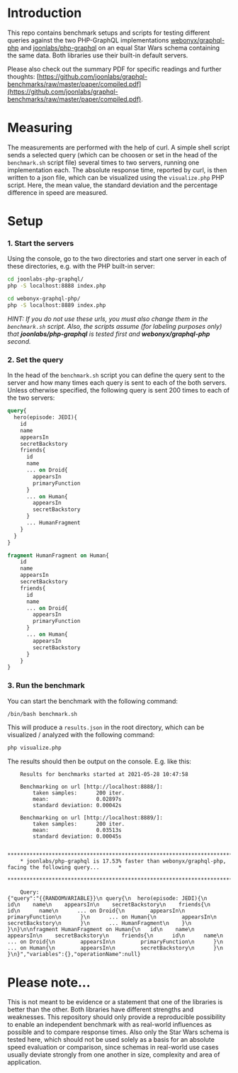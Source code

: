 # Introduction
This repo contains benchmark setups and scripts for testing different queries against the 
two PHP-GraphQL implementations [webonyx/graphql-php](https://github.com/webonyx/graphql-php) and [joonlabs/php-graphql](https://github.com/joonlabs/php-graphql) on an equal Star Wars schema containing the same data.
Both libraries use their built-in default servers.

Please also check out the summary PDF for specific readings and further thoughts: [https://github.com/joonlabs/graphql-benchmarks/raw/master/paper/compiled.pdf](https://github.com/joonlabs/graphql-benchmarks/raw/master/paper/compiled.pdf).

# Measuring
The measurements are performed with the help of curl. A simple shell script sends a selected query (which can be choosen or set in the head of the `benchmark.sh` script file) several times to two servers, running one implementation each. The absolute response time, reported by curl, is then written to a json file, which can be visualized using the `visualize.php` PHP script. Here, the mean value, the standard deviation and the percentage difference in speed are measured.

# Setup
### 1. Start the servers
Using the console, go to the two directories and start one server in each of these directories, e.g. with the PHP built-in server:
```bash
cd joonlabs-php-graphql/
php -S localhost:8888 index.php 
```

```bash
cd webonyx-graphql-php/
php -S localhost:8889 index.php 
```

*HINT: If you do not use these urls, you must also change them in the `benchmark.sh` script. Also, the scripts assume (for labeling purposes only) that **joonlabs/php-graphql** is tested first and **webonyx/graphql-php** second.* 


### 2. Set the query
In the head of the `benchmark.sh` script you can define the query sent to the server and how many times each query is sent to each of the both servers.
Unless otherwise specified, the following query is sent 200 times to each of the two servers:
```graphql
query{
  hero(episode: JEDI){
    id
    name
    appearsIn
    secretBackstory
    friends{
      id
      name
      ... on Droid{
        appearsIn
        primaryFunction
      }
      ... on Human{
        appearsIn
        secretBackstory
      }
      ... HumanFragment
    }
  }
}

fragment HumanFragment on Human{
    id
    name
    appearsIn
    secretBackstory
    friends{
      id
      name
      ... on Droid{
        appearsIn
        primaryFunction
      }
      ... on Human{
        appearsIn
        secretBackstory
      }
    }
}
```
### 3. Run the benchmark
You can start the benchmark with the following command:
```bash
/bin/bash benchmark.sh
```
This will produce a `results.json` in the root directory, which can be visualized / analyzed with the following command:
```bash
php visualize.php 
```
The results should then be output on the console. E.g. like this:
```
    Results for benchmarks started at 2021-05-28 10:47:58

    Benchmarking on url [http://localhost:8888/]:
        taken samples:      200 iter.
        mean:               0.02897s
        standard deviation: 0.00042s
    
    Benchmarking on url [http://localhost:8889/]:
        taken samples:      200 iter.
        mean:               0.03513s
        standard deviation: 0.00045s
    
    ******************************************************************************************************
    * joonlabs/php-graphql is 17.53% faster than webonyx/graphql-php, facing the following query...      *
    ******************************************************************************************************
    
    Query:
{"query":"{{RANDOMVARIABLE}}\n query{\n  hero(episode: JEDI){\n    id\n    name\n    appearsIn\n    secretBackstory\n    friends{\n      id\n      name\n      ... on Droid{\n        appearsIn\n        primaryFunction\n      }\n      ... on Human{\n        appearsIn\n        secretBackstory\n      }\n      ... HumanFragment\n    }\n  }\n}\n\nfragment HumanFragment on Human{\n	id\n    name\n    appearsIn\n    secretBackstory\n    friends{\n      id\n      name\n      ... on Droid{\n        appearsIn\n        primaryFunction\n      }\n      ... on Human{\n        appearsIn\n        secretBackstory\n      }\n    }\n}","variables":{},"operationName":null}
```

# Please note...
This is not meant to be evidence or a statement that one of the libraries is better than the other. Both libraries have different strengths and weaknesses. This repository should only provide a reproducible possibility to enable an independent benchmark with as real-world influences as possible and to compare response times. Also only the Star Wars schema is tested here, which should not be used solely as a basis for an absolute speed evaluation or comparison, since schemas in real-world use cases usually deviate strongly from one another in size, complexity and area of application.